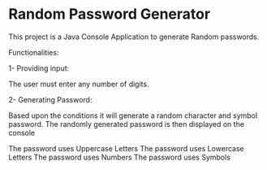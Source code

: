 # Random Password Generator

This project is a Java Console Application to generate Random passwords.

Functionalities:

1- Providing input:

The user must enter any number of digits.

2- Generating Password:

Based upon the conditions it will generate a random character and symbol password.
The randomly generated password is then displayed on the console

The password uses Uppercase Letters
The password uses Lowercase Letters
The password uses Numbers
The password uses Symbols
